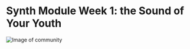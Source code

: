 
# Synth Module Week 1: the Sound of Your Youth

![Image of community]({{site.baseurl}}/img/community.jpg)

